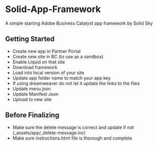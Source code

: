# Solid-App-Framework
A simple starting Adobe Business Catalyst app framework by Solid Sky
## Getting Started
* Create new app in Partner Portal
* Create new site in BC (to use as a sandbox)
* Enable Liquid on that site
* Download framework
* Load into local version of your site
* Update app folder name to match your app key
* If using dreamweaver do not let it update the links to the files
* Update menu.json
* Update Manifest Json
* Upload to new site

## Before Finalizing
*	Make sure the delete message is correct and update if not (_assets/app/_delete-message.inc)
*	Make sure instructions.html file is thorough and complete 
